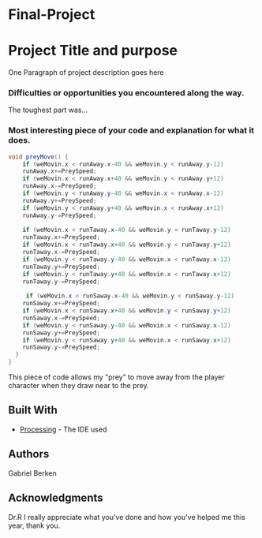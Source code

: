 # Final-Project
# Project Title and purpose

One Paragraph of project description goes here

### Difficulties or opportunities you encountered along the way.

The toughest part was...

### Most interesting piece of your code and explanation for what it does.

```Java
void preyMove() {
    if (weMovin.x < runAway.x-40 && weMovin.y < runAway.y-12)
    runAway.x+=PreySpeed;
    if (weMovin.x < runAway.x+40 && weMovin.y < runAway.y+12)
    runAway.x-=PreySpeed;
    if (weMovin.y < runAway.y-40 && weMovin.x < runAway.x-12)
    runAway.y+=PreySpeed;
    if (weMovin.y < runAway.y+40 && weMovin.x < runAway.x+12)
    runAway.y-=PreySpeed;
    
    if (weMovin.x < runTaway.x-40 && weMovin.y < runTaway.y-12)
    runTaway.x+=PreySpeed;
    if (weMovin.x < runTaway.x+40 && weMovin.y < runTaway.y+12)
    runTaway.x-=PreySpeed;
    if (weMovin.y < runTaway.y-40 && weMovin.x < runTaway.x-12)
    runTaway.y+=PreySpeed;
    if (weMovin.y < runTaway.y+40 && weMovin.x < runTaway.x+12)
    runTaway.y-=PreySpeed;
    
     if (weMovin.x < runSaway.x-40 && weMovin.y < runSaway.y-12)
    runSaway.x+=PreySpeed;
    if (weMovin.x < runSaway.x+40 && weMovin.y < runSaway.y+12)
    runSaway.x-=PreySpeed;
    if (weMovin.y < runSaway.y-40 && weMovin.x < runSaway.x-12)
    runSaway.y+=PreySpeed;
    if (weMovin.y < runSaway.y+40 && weMovin.x < runSaway.x+12)
    runSaway.y-=PreySpeed;
  }
}
```
This piece of code allows my "prey" to move away from the player character when they draw near to the prey.
## Built With

* [Processing](https://processing.org/) - The IDE used

## Authors

Gabriel Berken 

## Acknowledgments

Dr.R I really appreciate what you've done and how you've helped me this year, thank you.
